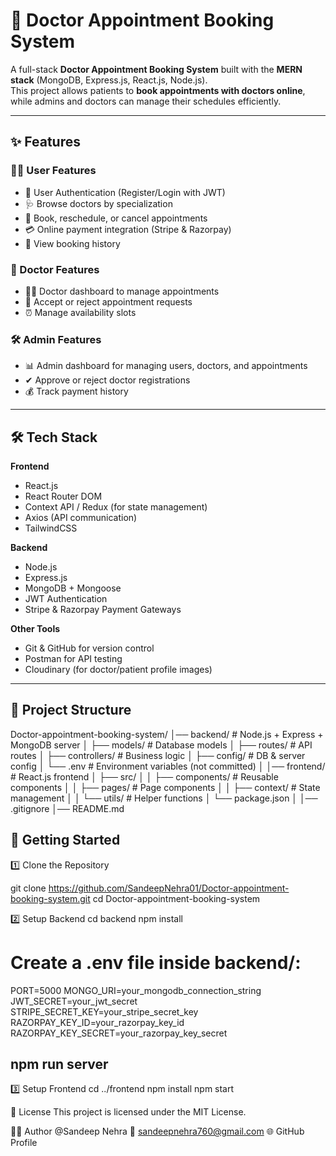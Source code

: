 # 🏥 Doctor Appointment Booking System

A full-stack **Doctor Appointment Booking System** built with the **MERN stack** (MongoDB, Express.js, React.js, Node.js).  
This project allows patients to **book appointments with doctors online**, while admins and doctors can manage their schedules efficiently.  

---

## ✨ Features

### 👨‍💻 User Features
- 🔐 User Authentication (Register/Login with JWT)
- 🩺 Browse doctors by specialization
- 📅 Book, reschedule, or cancel appointments
- 💳 Online payment integration (Stripe & Razorpay)
- 📄 View booking history

### 🩻 Doctor Features
- 👨‍⚕️ Doctor dashboard to manage appointments
- 📆 Accept or reject appointment requests
- ⏰ Manage availability slots

### 🛠 Admin Features
- 📊 Admin dashboard for managing users, doctors, and appointments
- ✔ Approve or reject doctor registrations
- 💰 Track payment history

---

## 🛠 Tech Stack

**Frontend**  
- React.js  
- React Router DOM  
- Context API / Redux (for state management)  
- Axios (API communication)  
- TailwindCSS  

**Backend**  
- Node.js  
- Express.js  
- MongoDB + Mongoose  
- JWT Authentication  
- Stripe & Razorpay Payment Gateways  

**Other Tools**  
- Git & GitHub for version control  
- Postman for API testing  
- Cloudinary (for doctor/patient profile images)  

---

## 📂 Project Structure

Doctor-appointment-booking-system/
│── backend/ # Node.js + Express + MongoDB server
│ ├── models/ # Database models
│ ├── routes/ # API routes
│ ├── controllers/ # Business logic
│ ├── config/ # DB & server config
│ └── .env # Environment variables (not committed)
│
│── frontend/ # React.js frontend
│ ├── src/
│ │ ├── components/ # Reusable components
│ │ ├── pages/ # Page components
│ │ ├── context/ # State management
│ │ └── utils/ # Helper functions
│ └── package.json
│
│── .gitignore
│── README.md



## 🚀 Getting Started

1️⃣ Clone the Repository

git clone https://github.com/SandeepNehra01/Doctor-appointment-booking-system.git
cd Doctor-appointment-booking-system

2️⃣ Setup Backend
cd backend
npm install

# Create a .env file inside backend/:
PORT=5000
MONGO_URI=your_mongodb_connection_string
JWT_SECRET=your_jwt_secret
STRIPE_SECRET_KEY=your_stripe_secret_key
RAZORPAY_KEY_ID=your_razorpay_key_id
RAZORPAY_KEY_SECRET=your_razorpay_key_secret
## npm run server

3️⃣ Setup Frontend
cd ../frontend
npm install
npm start

📝 License
This project is licensed under the MIT License.

👨‍💻 Author
@Sandeep Nehra
📧 sandeepnehra760@gmail.com
🌐 GitHub Profile

